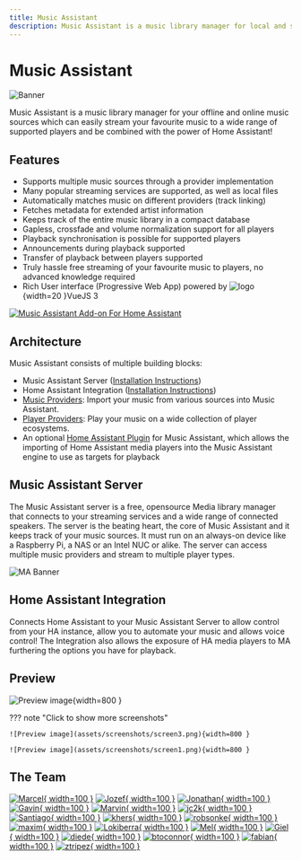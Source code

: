 ```yaml
---
title: Music Assistant
description: Music Assistant is a music library manager for local and streaming providers
---
```


# Music Assistant

![Banner](assets/banner.png)

Music Assistant is a music library manager for your offline and online music sources which can easily stream your favourite music to a wide range of supported players and be combined with the power of Home Assistant!

## Features

- Supports multiple music sources through a provider implementation
- Many popular streaming services are supported, as well as local files
- Automatically matches music on different providers (track linking)
- Fetches metadata for extended artist information
- Keeps track of the entire music library in a compact database
- Gapless, crossfade and volume normalization support for all players
- Playback synchronisation is possible for supported players
- Announcements during playback supported
- Transfer of playback between players supported
- Truly hassle free streaming of your favourite music to players, no advanced knowledge required
- Rich User interface (Progressive Web App) powered by ![logo](assets/icons/vue-js-logo.png){width=20 }VueJS 3

[![Music Assistant Add-on For Home Assistant](https://my.home-assistant.io/badges/supervisor_addon.svg)](https://my.home-assistant.io/redirect/supervisor_addon/?addon=d5369777_music_assistant&repository_url=https%3A%2F%2Fgithub.com%2Fmusic-assistant%2Fhome-assistant-addon)

## Architecture

Music Assistant consists of multiple building blocks:

- Music Assistant Server ([Installation Instructions](installation.md))
- Home Assistant Integration ([Installation Instructions](integration/installation.md))
- [Music Providers](music-providers/index.md): Import your music from various sources into Music Assistant.
- [Player Providers](player-support/index.md): Play your music on a wide collection of player ecosystems.
- An optional [Home Assistant Plugin](ha-plugin.md) for Music Assistant, which allows the importing of Home Assistant media players into the Music Assistant engine to use as targets for playback

## Music Assistant Server

The Music Assistant server is a free, opensource Media library manager that connects to your streaming services and a wide range of connected speakers. The server is the beating heart, the core of Music Assistant and it keeps track of your music sources. It must run on an always-on device like a Raspberry Pi, a NAS or an Intel NUC or alike. The server can access multiple music providers and stream to multiple player types.

![MA Banner](assets/MA_banner.png)

## Home Assistant Integration

Connects Home Assistant to your Music Assistant Server to allow control from your HA instance, allow you to automate your music and allows voice control! The Integration also allows the exposure of HA media players to MA furthering the options you have for playback.

## Preview

![Preview image](assets/screenshots/screen2.png){width=800 }

??? note "Click to show more screenshots"

    ![Preview image](assets/screenshots/screen3.png){width=800 }

    ![Preview image](assets/screenshots/screen1.png){width=800 }

## The Team

[![Marcel](assets/team/marcel.png){ width=100 }](https://github.com/marcelveldt "Marcel. Creator of Music Assistant")
[![Jozef](assets/team/jozef.png){ width=100 }](https://github.com/jozefKruszynski "Jozef. Author of the Tidal provider and Voice Search")
[![Jonathan](assets/team/jonathan.png){ width=100 }](https://github.com/arctixdev "Jonathan. Author of the Deezer provider and the Companion App")
[![Gavin](assets/team/gavin.png){ width=100 }](https://github.com/OzGav "Gavin. Community Support and Documentation")
[![Marvin](assets/team/marvin.png){ width=100 }](https://github.com/marvinschenkel "Marvin. Author of the YouTube and Apple Music providers")
[![jc2k](assets/team/jc2k.png){ width=100 }](https://github.com/jc2k "John. Jellyfin Maintainer and Core Developer")
[![Santiago](assets/team/santiago.png){ width=100 }](https://github.com/santiagosotoc "Santiago. Author of the Snapcast provider")
[![khers](assets/team/khers.png){ width=100 }](https://github.com/khers "Eric. Author of the Subsonic provider")
[![robsonke](assets/team/robsonke.png){ width=100 }](https://github.com/robsonke "Rob. Author of the iBroadcast provider and maintainer of Soundcloud")
[![maxim](assets/team/maxim.png){ width=100 }](https://github.com/maximmaxim345 "Maxim. DSP Guru and Core Developer")
[![Lokiberra](assets/team/lokiberra.png){ width=100 }](https://github.com/lokiberra "Kevin. Author of the Jellyfin provider")
[![Mel](assets/team/melharbour.png){ width=100 }](https://github.com/melharbour "Mel. Core developer team")
[![Giel](assets/team/gieljnssns.png){ width=100 }](https://github.com/gieljnssns "Giel. Author of the Soundcloud provider")
[![diede](assets/team/diede.png){ width=100 }](https://github.com/Cyanogenbot "Diede. Author of the Bluesound provider")
[![btoconnor](assets/team/btoconnor.png){ width=100 }](https://github.com/btoconnor "Brian. Author of the SiriusXM provider")
[![fabian](assets/team/fabian.png){ width=100 }](https://github.com/fmunkes "Fabian. Author of the Audiobookshelf provider")
[![ztripez](assets/team/ztripez.png){ width=100 }](https://github.com/ztripez "Ztripez. Author of the Audible provider")

[repository-badge]: https://img.shields.io/badge/Add%20repository%20to%20my-Home%20Assistant-41BDF5?logo=home-assistant&style=for-the-badge
[repository-url]: https://my.home-assistant.io/redirect/supervisor_add_addon_repository/?repository_url=https%3A%2F%2Fgithub.com%2Fmusic-assistant%2Fhome-assistant-addon
